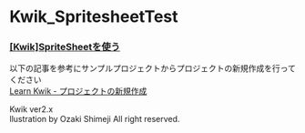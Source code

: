 Kwik_SpritesheetTest
====================

### [[Kwik]SpriteSheetを使う](http://wp.me/p2bA78-h)

以下の記事を参考にサンプルプロジェクトからプロジェクトの新規作成を行ってください   
[Learn Kwik - プロジェクトの新規作成](http://wp.me/p2bA78-8j)   

Kwik ver2.x  
llustration by Ozaki Shimeji All right reserved.
